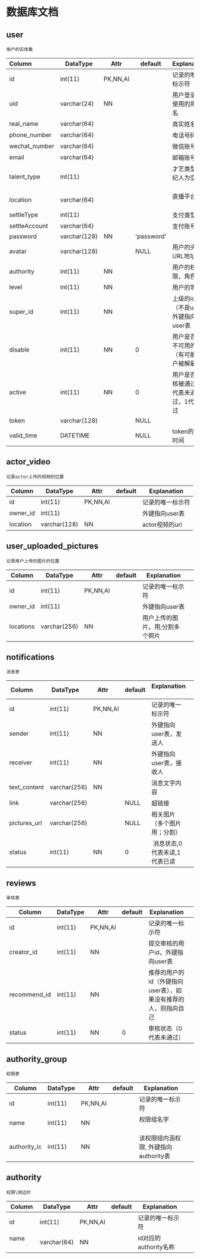 # 数据库文档


## user

`用户的实体集`

| Column        | DataType     | Attr     | default    | Explanation             |      |
| :------------ | ------------ | -------- | ---------- | ----------------------- | ---- |
| id            | int(11)      | PK,NN,AI |            | 记录的唯一标示符                |      |
| uid           | varchar(24)  | NN       |            | 用户登录时使用的用户名             |      |
| real_name     | varchar(64)  |          |            | 真实姓名                    |      |
| phone_number  | varchar(64)  |          |            | 电话号码                    |      |
| wechat_number | varchar(64)  |          |            | 微信账号                    |      |
| email         | varchar(64)  |          |            | 邮箱账号                    |      |
| talent_type   | int(11)      |          |            | 才艺类型(经纪人为空)         |      |
| location      | varchar(64)  |          |            | 直播平台                    |      |
| settleType    | int(11)      |          |            | 支付类型                    |      |
| settleAccount | varchar(64)  |          |            | 支付账号                    |      |
| password      | varchar(128) | NN       | 'password' |                         |      |
| avatar        | varchar(128) |          | NULL       | 用户的头像URL地址              |      |
| authority     | int(11)      | NN       |            | 用户的权限，角色                |      |
| level         | int(11)      | NN       |            | 用户的等级                   |      |
| super_id      | int(11)      | NN       |            | 上级的id（不是uid), 外键指向user表 |      |
| disable       | int(11)      | NN       | 0          | 用户是否是不可用的（有可能用户被解雇等）    |      |
| active        | int(11)      | NN       | 0          | 用户是否审核被通过，0代表未通过，1代表通过              |      |
| token         | varchar(128) |          | NULL       |                         |      |
| valid_time    | DATETIME     |          | NULL       | token的有效时间              |      |



## actor_video

`记录actor上传的视频的位置`

Column| DataType | Attr| default | Explanation |
----|------|----|----|----|
id | int(11)  | PK,NN,AI| |记录的唯一标示符|
owner_id | int(11) | | |外键指向user表 |
location | varchar(128) | NN | | actor视频的url|


## user_uploaded_pictures

`记录用户上传的图片的位置`

| Column   | DataType     | Attr     | default | Explanation      |      |
| -------- | ------------ | -------- | ------- | ---------------- | ---- |
| id       | int(11)      | PK,NN,AI |         | 记录的唯一标示符         |      |
| owner_id | int(11)      |          |         | 外键指向user表        |      |
| locations| varchar(256) | NN       |         | 用户上传的图片。用;分割多个照片 |      |


## notifications

`消息表`

| Column       | DataType     | Attr     | default | Explanation    |    |
| ------------ | ------------ | -------- | ------- | -------------- | ---- |
| id           | int(11)      | PK,NN,AI |         | 记录的唯一标示符       |      |
| sender       | int(11)      | NN       |         | 外键指向user表，发送人  |      |
| receiver     | int(11)      | NN       |         | 外键指向user表，接收人  |      |
| text_content | varchar(256) | NN       |         | 消息文字内容         |      |
| link         | varchar(256) |          | NULL    | 超链接            |      |
| pictures_url | varchar(256) |          | NULL    | 相关图片（多个图片用；分割） |     |
| status       | int(11)      | NN       | 0       |  消息状态,0代表未读,1代表已读      |      |


## reviews
`审核表`

| Column       | DataType | Attr     | default | Explanation                        |      |
| ------------ | -------- | -------- | ------- | ---------------------------------- | ---- |
| id           | int(11)  | PK,NN,AI |         | 记录的唯一标示符                           |      |
| creator_id   | int(11)  | NN       |         | 提交审核的用户id，外键指向user表                |      |
| recommend_id | int(11)  | NN       |         | 推荐的用户的id（外键指向user表），如果没有推荐的人，则指向自己 |      |
| status       | int(11)  | NN       | 0       | 审核状态（0代表未通过）                       |      |




## authority_group
`权限表`

| Column       | DataType | Attr     | default | Explanation                        |      |
| ------------ | -------- | -------- | ------- | ---------------------------------- | ---- |
| id           | int(11)  | PK,NN,AI |         | 记录的唯一标示符                           |      |
| name         | int(11)  | NN       |         | 权限组名字                    |      |
| authority_ic | int(11)  | NN       |         | 该权限组内涵权限, 外键指向authority表 |     |

## authority
`权限\侧边栏`

| Column       | DataType | Attr     | default | Explanation                        |      |
| ------------ | -------- | -------- | ------- | ---------------------------------- | ---- |
| id           | int(11)  | PK,NN,AI |         | 记录的唯一标示符                           |      |
| name         | varchar(64)  | NN       |         | id对应的authority名称 |     |



